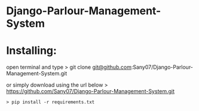 # Django-Parlour-Management-System



# Installing:

open terminal and type
    > git clone git@github.com:Sany07/Django-Parlour-Management-System.git

or simply download using the url below
    > https://github.com/Sany07/Django-Parlour-Management-System.git
  
  
    > pip install -r requirements.txt
